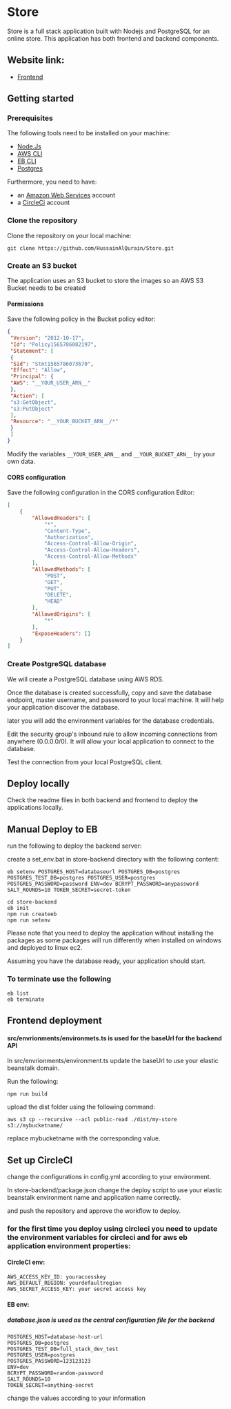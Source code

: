 # Store

Store is a full stack application built with Nodejs and PostgreSQL for an online store. This application has both frontend and backend components.

## Website link:
- [Frontend](http://elasticbeanstalk-us-east-1-250964198472.s3-website-us-east-1.amazonaws.com/)


## Getting started

### Prerequisites
The following tools need to be installed on your machine:

- [Node.Js](https://nodejs.org/en)
- [AWS CLI](https://aws.amazon.com/cli/)
- [EB CLI](https://github.com/aws/aws-elastic-beanstalk-cli-setup)
- [Postgres](https://www.postgresql.org/)

Furthermore, you need to have:
- an [Amazon Web Services](https://console.aws.amazon.com) account
- a [CircleCi](https://circleci.com/) account


### Clone the repository

Clone the repository on your local machine:

```
git clone https://github.com/HussainAlQurain/Store.git
```

### Create an S3 bucket

The application uses an S3 bucket to store the images so an AWS S3 Bucket needs to be created

#### Permissions

Save the following policy in the Bucket policy editor:

```JSON
{
 "Version": "2012-10-17",
 "Id": "Policy1565786082197",
 "Statement": [
 {
 "Sid": "Stmt1565786073670",
 "Effect": "Allow",
 "Principal": {
 "AWS": "__YOUR_USER_ARN__"
 },
 "Action": [
 "s3:GetObject",
 "s3:PutObject"
 ],
 "Resource": "__YOUR_BUCKET_ARN__/*"
 }
 ]
}
```
Modify the variables `__YOUR_USER_ARN__` and `__YOUR_BUCKET_ARN__` by your own data.

#### CORS configuration

Save the following configuration in the CORS configuration Editor:

```JSON
[
    {
        "AllowedHeaders": [
            "*",
            "Content-Type",
            "Authorization",
            "Access-Control-Allow-Origin",
            "Access-Control-Allow-Headers",
            "Access-Control-Allow-Methods"
        ],
        "AllowedMethods": [
            "POST",
            "GET",
            "PUT",
            "DELETE",
            "HEAD"
        ],
        "AllowedOrigins": [
            "*"
        ],
        "ExposeHeaders": []
    }
]
```

### Create PostgreSQL database

We will create a PostgreSQL database using AWS RDS.

Once the database is created successfully, copy and save the database endpoint, master username, and password to your local machine. It will help your application discover the database.

later you will add the environment variables for the database credentials.

Edit the security group's inbound rule to allow incoming connections from anywhere (0.0.0.0/0). It will allow your local application to connect to the database.

Test the connection from your local PostgreSQL client.

## Deploy locally

Check the readme files in both backend and frontend to deploy the applications locally.


## Manual Deploy to EB

run the following to deploy the backend server:

create a set_env.bat in store-backend directory with the following content:

```
eb setenv POSTGRES_HOST=databaseurl POSTGRES_DB=postgres POSTGRES_TEST_DB=postgres POSTGRES_USER=postgres POSTGRES_PASSWORD=password ENV=dev BCRYPT_PASSWORD=anypassword SALT_ROUNDS=10 TOKEN_SECRET=secret-token
```

```
cd store-backend
eb init
npm run createeb
npm run setenv
```

Please note that you need to deploy the application without installing the packages as some packages will run differently when installed on windows and deployed to linux ec2.

Assuming you have the database ready, your application should start.

### To terminate use the following
```
eb list
eb terminate
```

## Frontend deployment

#### src/envrionments/environmets.ts is used for the baseUrl for the backend API

In src/envrionments/environment.ts update the baseUrl to use your elastic beanstalk domain.

Run the following:

```
npm run build
```

upload the dist folder using the following command:

```
aws s3 cp --recursive --acl public-read ./dist/my-store s3://mybucketname/
```

replace mybucketname with the corresponding value.

## Set up CircleCI

change the configurations in config.yml according to your environment.

In store-backend/package.json change the deploy script to use your elastic beanstalk environment name and application name correctly.

and push the repository and approve the workflow to deploy.

### for the first time you deploy using circleci you need to update the environment variables for circleci and for aws eb application environment properties:

#### CircleCI env:

```
AWS_ACCESS_KEY_ID: youraccesskey
AWS_DEFAULT_REGION: yourdefaultregion
AWS_SECRET_ACCESS_KEY: your secret access key
```
#### EB env:

##### database.json is used as the central configuration file for the backend

```
POSTGRES_HOST=database-host-url
POSTGRES_DB=postgres
POSTGRES_TEST_DB=full_stack_dev_test
POSTGRES_USER=postgres
POSTGRES_PASSWORD=123123123
ENV=dev
BCRYPT_PASSWORD=random-password
SALT_ROUNDS=10
TOKEN_SECRET=anything-secret
```

change the values according to your information

